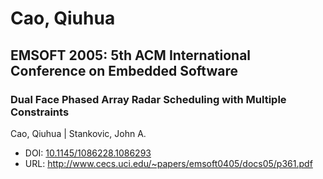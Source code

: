 # Cao, Qiuhua

## EMSOFT 2005: 5th ACM International Conference on Embedded Software

### Dual Face Phased Array Radar Scheduling with Multiple Constraints
Cao, Qiuhua | Stankovic, John A.
* DOI: [10.1145/1086228.1086293](https://doi.org/10.1145/1086228.1086293)
* URL: <http://www.cecs.uci.edu/~papers/emsoft0405/docs05/p361.pdf>


